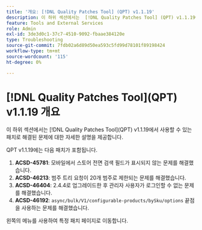 ```yaml
---
title: '개요: [!DNL Quality Patches Tool] (QPT) v1.1.19'
description: 이 하위 섹션에서는  [!DNL Quality Patches Tool] (QPT) v1.1.19에서 사용할 수 있는 패치로 해결된 문제에 대한 자세한 설명을 제공합니다.
feature: Tools and External Services
role: Admin
exl-id: 3de3d0c1-37c7-4510-9092-fbaae384120e
type: Troubleshooting
source-git-commit: 7fdb02a6d89d50ea593c5fd99d78101f89198424
workflow-type: tm+mt
source-wordcount: '115'
ht-degree: 0%

---
```


# [!DNL Quality Patches Tool]&#x200B;(QPT) v1.1.19 개요

이 하위 섹션에서는 [!DNL Quality Patches Tool]&#x200B;(QPT) v1.1.19에서 사용할 수 있는 패치로 해결된 문제에 대한 자세한 설명을 제공합니다.

QPT v1.1.19에는 다음 패치가 포함됩니다.

1. **ACSD-45781**: 모바일에서 스토어 전면 검색 필드가 표시되지 않는 문제를 해결했습니다.
1. **ACSD-46213**: 범주 트리 요청이 20개 범주로 제한되는 문제를 해결했습니다.
1. **ACSD-46404**: 2.4.4로 업그레이드한 후 관리자 사용자가 로그인할 수 없는 문제를 해결했습니다.
1. **ACSD-46192**: `async/bulk/V1/configurable-products/bySku/options` 끝점을 사용하는 문제를 해결했습니다.

왼쪽의 메뉴를 사용하여 특정 패치 페이지로 이동합니다.
